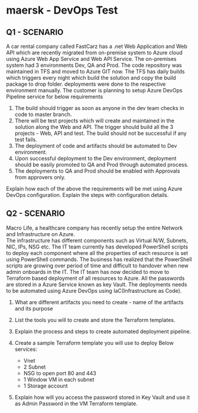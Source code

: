 # maersk - DevOps Test

## Q1 - SCENARIO

A car rental company called FastCarz has a .net Web Application and Web API which are recently 
migrated from on-premise system to Azure cloud using Azure Web App Service
and Web API Service.
The on-premises system had 3 environments Dev, QA and Prod.
The code repository was maintained in TFS and moved to Azure GIT now. The TFS has daily builds which 
triggers every night which build the solution and copy the build package to drop folder.
deployments were done to the respective environment manually. The customer is planning to setup 
Azure DevOps Pipeline service for below requirements

1.	The build should trigger as soon as anyone in the dev team checks in code to master branch. 
2.	There will be test projects which will create and maintained in the solution along the Web and API. 
The trigger should build all the 3 projects - Web, API and test. 
   The build should not be successful if any test fails. 
3.	The deployment of code and artifacts should be automated to Dev environment.  
4.	Upon successful deployment to the Dev environment, deployment should be easily promoted to QA and Prod through automated process. 
5.	The deployments to QA and Prod should be enabled with Approvals from approvers only. 
 
Explain how each of the above the requirements will be met using Azure DevOps configuration. 
Explain the steps with configuration details. 
 
## Q2 - SCENARIO 

Macro Life, a healthcare company has recently setup the entire Network and Infrastructure on Azure.  
The infrastructure has different components such as Virtual N/W, Subnets, NIC, IPs, NSG etc. The IT team currently has developed PowerShell scripts to deploy each component where all the properties of each resource is set using PowerShell commands. 
The business has realized that the PowerShell scripts are growing over period of time and difficult to handover when new admin onboards in the IT. 
The IT team has now decided to move to Terraform based deployment of all resources to Azure. All the passwords are stored in a Azure Service known as key Vault. The deployments needs to be automated using Azure DevOps using IaC(Infrastructure as Code). 
 
1. What are different artifacts you need to create - name of the artifacts and its purpose 
2. List the tools you will to create and store the Terraform templates. 
3. Explain the process and steps to create automated deployment pipeline.  
4. Create a sample Terraform template you will use to deploy Below services: 
   * Vnet 
   * 2 Subnet  
   * NSG to open port 80 and 443 
   * 1 Window VM in each subnet 
   * 1 Storage account 
   
5.	Explain how will you access the password stored in Key Vault and use it as Admin Password in the VM Terraform template. 
